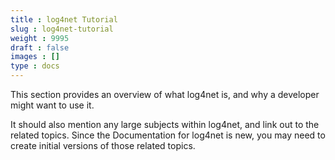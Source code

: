 ```yaml
---
title : log4net Tutorial
slug : log4net-tutorial
weight : 9995
draft : false
images : []
type : docs
---
```


This section provides an overview of what log4net is, and why a developer might want to use it.

It should also mention any large subjects within log4net, and link out to the related topics.  Since the Documentation for log4net is new, you may need to create initial versions of those related topics.

